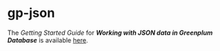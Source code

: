 # gp-json

The *Getting Started Guide* for ***Working with JSON data in Greenplum Database*** is available [here](GETTING-STARTED-GUIDE.md).
